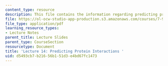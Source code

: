 ```yaml
---
content_type: resource
description: This file contains the information regarding predicting protein interactions.
file: https://ol-ocw-studio-app-production.s3.amazonaws.com/courses/7-91j-foundations-of-computational-and-systems-biology-spring-2014/d5493cb7b21656b151d3e4bd67fc1473_MIT7_91JS14_Lecture14.pdf
file_type: application/pdf
learning_resource_types:
- Lecture Notes
parent_title: Lecture Slides
parent_type: CourseSection
resourcetype: Document
title: 'Lecture 14: Predicting Protein Interactions '
uid: d5493cb7-b216-56b1-51d3-e4bd67fc1473
---
```

